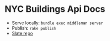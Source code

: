 NYC Buildings Api Docs
========

 - Serve locally: `bundle exec middleman server`
 - Publish: `rake publish`
 - [Slate repo](https://github.com/tripit/slate)
